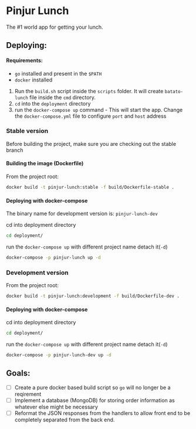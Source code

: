 # Pinjur Lunch 

The #1 world app for getting your lunch.

## Deploying:

#### Requirements:
- `go` installed and present in the `$PATH`
- `docker` installed
 
1. Run the `build.sh` script inside the `scripts` folder. It will create `batato-lunch` file inside the `cmd` directory.
2. `cd` into the `deployment` directory
3. run the `docker-compose up` command - This will start the app. Change the `docker-compose.yml` file to configure `port` and `host` address

### Stable version

Before building the project, make sure you are checking out the stable branch

#### Building the image (Dockerfile)

From the project root:
```bash
docker build -t pinjur-lunch:stable -f build/Dockerfile-stable .
```

#### Deploying with docker-compose 

The binary name for development version is: `pinjur-lunch-dev`

cd into deployment directory
```bash
cd deployment/
```
run the `docker-compose up` with different project name detach it(`-d`)
```bash
docker-compose -p pinjur-lunch up -d
```

### Development version
From the project root:
```bash
docker build -t pinjur-lunch:development -f build/Dockerfile-dev .
```

#### Deploying with docker-compose 

cd into deployment directory
```bash
cd deployment/
```
run the `docker-compose up` with different project name detach it(`-d`)
```bash
docker-compose -p pinjur-lunch-dev up -d
```

## Goals:

- [ ] Create a pure docker based build script so `go` will no longer be a reqirement
- [ ] Implement a database (MongoDB) for storing order information as whatever
else might be necessary
- [ ] Reformat the JSON responses from the handlers to allow front end to be 
completely separated from the back end. 